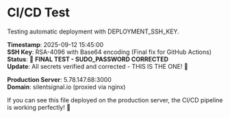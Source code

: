# CI/CD Test

Testing automatic deployment with DEPLOYMENT_SSH_KEY.

**Timestamp**: 2025-09-12 15:45:00  
**SSH Key**: RSA-4096 with Base64 encoding (Final fix for GitHub Actions)  
**Status**: 🎯 **FINAL TEST - SUDO_PASSWORD CORRECTED**  
**Update**: All secrets verified and corrected - THIS IS THE ONE! 🚀

**Production Server**: 5.78.147.68:3000  
**Domain**: silentsignal.io (proxied via nginx)

If you can see this file deployed on the production server, the CI/CD pipeline is working perfectly! 🚀